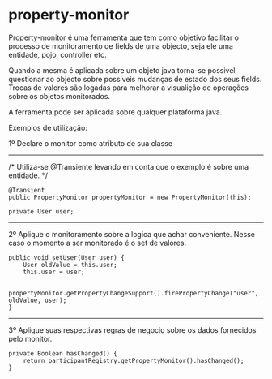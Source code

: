 property-monitor
================

Property-monitor é uma ferramenta que tem como objetivo facilitar o processo de monitoramento de fields de uma objecto, seja ele uma entidade, pojo, controller etc.

Quando a mesma é aplicada sobre um objeto java torna-se possivel questionar ao objecto sobre possiveis mudanças de estado dos seus fields. Trocas de valores são logadas para melhorar a visualição de operações sobre os objetos monitorados.

A ferramenta pode ser aplicada sobre qualquer plataforma java.


Exemplos de utilização:

1º Declare o monitor como atributo de sua classe

----------------------------------------------------

/* Utiliza-se @Transiente levando em conta que o 
exemplo é sobre uma entidade. */

	@Transient
	public PropertyMonitor propertyMonitor = new PropertyMonitor(this);

	private User user;

----------------------------------------------------

2º Aplique o monitoramento sobre a logica que achar conveniente. Nesse caso o momento
a ser monitorado é o set de valores.

	public void setUser(User user) {
		User oldValue = this.user;
		this.user = user;

		propertyMonitor.getPropertyChangeSupport().firePropertyChange("user", oldValue, user);
	}

----------------------------------------------------

3º Aplique suas respectivas regras de negocio sobre os dados fornecidos pelo monitor.

	private Boolean hasChanged() {
		return participantRegistry.getPropertyMonitor().hasChanged();
	}





